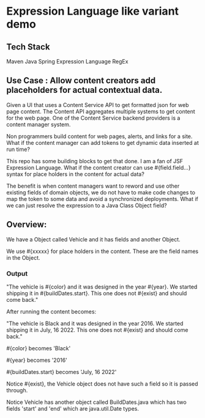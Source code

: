 # Expression Language like variant demo

## Tech Stack
Maven
Java
Spring Expression Language
RegEx

## Use Case : Allow content creators add placeholders for actual contextual data.

Given a UI that uses a Content Service API to get formatted json for web page content.  The Content API aggregates multiple systems to get content for the web page.  One of the Content Service backend providers is a content manager system.

Non programmers build content for web pages, alerts, and links for a site.  What if the content manager can add tokens to get dynamic data inserted at run time?

This repo has some building blocks to get that done.  I am a fan of JSF Expression Language.  What if the content creator can use #{field.field...} syntax for place holders in the content for actual data?

The benefit is when content managers want to reword and use other existing fields of domain objects, we do not have to make code changes to map the token to some data and avoid a synchronized deployments.  What if we can just resolve the expression to a Java Class Object field?

## Overview:

<p>We have a Object called Vehicle and it has fields and another Object.</p>
<p>We use #{xxxxx} for place holders in the content.  These are the field names in the Object.</p>

### Output
<p>"The vehicle is #{color} and it was designed in the year #{year}.  We started shipping it in #{buildDates.start}. This one does not #{exist} and should come back."</p>

<p>After running the content becomes:</p>
<p>"The vehicle is Black and it was designed in the year 2016.  We started shipping it in July, 16 2022. This one does not #{exist} and should come back."</p>

<p>#{color} becomes 'Black'</p>
<p>#{year} becomes '2016'</p>
<p>#{buildDates.start} becomes 'July, 16 2022'</p>

<p>Notice #{exist}, the Vehicle object does not have such a field so it is passed through.</p>
<p>Notice Vehicle has another object called BuildDates.java which has two fields 'start' and 'end' which are java.util.Date types.</p>
